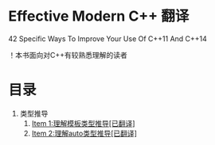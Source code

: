 # Effective Modern C++ 翻译
42 Specific Ways To Improve Your Use Of C++11 And C++14

！本书面向对C++有较熟悉理解的读者

# 目录

1. 类型推导
	1. [Item 1:理解模板类型推导[已翻译]](https://github.com/racaljk/EffectiveModernCppChinese/blob/master/item1.md)
	2. [Item 2:理解auto类型推导[已翻译]](https://github.com/racaljk/EffectiveModernCppChinese/blob/master/item2.md)